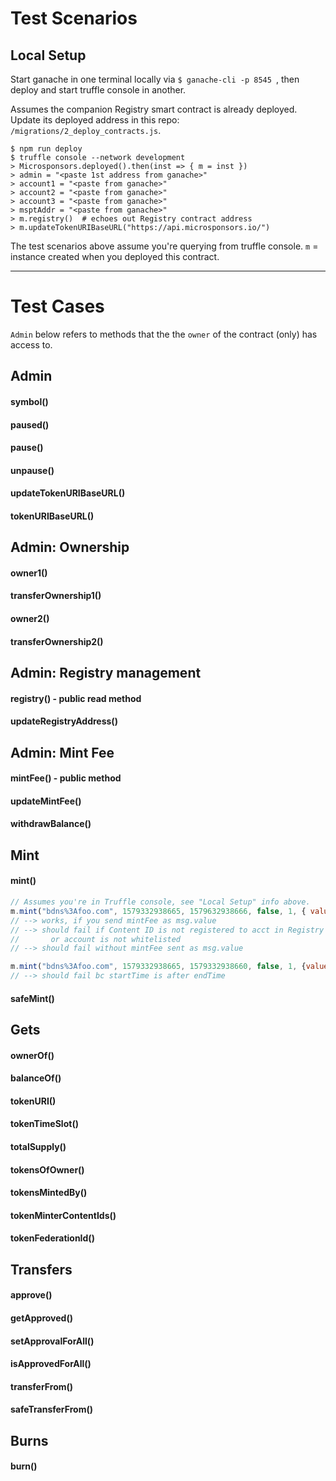 # Test Scenarios

## Local Setup

Start ganache in one terminal locally via `$ ganache-cli -p 8545
`, then deploy and start truffle console in another.

Assumes the companion Registry smart contract is already deployed. Update its deployed address in this repo: `/migrations/2_deploy_contracts.js`.

```
$ npm run deploy
$ truffle console --network development
> Microsponsors.deployed().then(inst => { m = inst })
> admin = "<paste 1st address from ganache>"
> account1 = "<paste from ganache>"
> account2 = "<paste from ganache>"
> account3 = "<paste from ganache>"
> msptAddr = "<paste from ganache>"
> m.registry()  # echoes out Registry contract address
> m.updateTokenURIBaseURL("https://api.microsponsors.io/")
```
The test scenarios above assume you're querying from truffle console.
`m` = instance created when you deployed this contract.

---

# Test Cases
`Admin` below refers to methods that the the `owner` of the contract (only) has access to.

## Admin
#### symbol()
#### paused()
#### pause()
#### unpause()
#### updateTokenURIBaseURL()
#### tokenURIBaseURL()

## Admin: Ownership
#### owner1()
#### transferOwnership1()
#### owner2()
#### transferOwnership2()

## Admin: Registry management
#### registry() - public read method
#### updateRegistryAddress()

## Admin: Mint Fee
#### mintFee() - public method
#### updateMintFee()
#### withdrawBalance()

## Mint
#### mint()
```javascript
// Assumes you're in Truffle console, see "Local Setup" info above.
m.mint("bdns%3Afoo.com", 1579332938665, 1579632938666, false, 1, { value: 100000000000000, from: account1 });
// --> works, if you send mintFee as msg.value
// --> should fail if Content ID is not registered to acct in Registry
//       or account is not whitelisted
// --> should fail without mintFee sent as msg.value

m.mint("bdns%3Afoo.com", 1579332938665, 1579332938660, false, 1, {value: 100000000000000, from: account1 });
// --> should fail bc startTime is after endTime
```
#### safeMint()

## Gets
#### ownerOf()
#### balanceOf()
#### tokenURI()
#### tokenTimeSlot()
#### totalSupply()
#### tokensOfOwner()
#### tokensMintedBy()
#### tokenMinterContentIds()
#### tokenFederationId()

## Transfers
#### approve()
#### getApproved()
#### setApprovalForAll()
#### isApprovedForAll()
#### transferFrom()
#### safeTransferFrom()

## Burns
#### burn()
